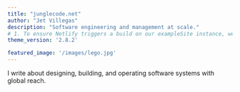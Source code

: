 ```yaml
---
title: "junglecode.net"
author: "Jet Villegas"
description: "Software engineering and management at scale."
# 1. To ensure Netlify triggers a build on our exampleSite instance, we need to change a file in the exampleSite directory.
theme_version: '2.8.2'

featured_image: '/images/lego.jpg'
---
```

I write about designing, building, and operating software systems with global reach.